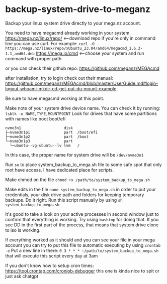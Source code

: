 # backup-system-drive-to-meganz
Backup your linux system drive directly to your mega.nz account. 


You need to have megacmd already working in your system. 
https://mega.nz/linux/repo/ <--download repo 
if you're only in command line you can use curl. For example: `curl -O https://mega.nz/linux/repo/xUbuntu_23.04/amd64/megacmd_1.6.3-1.1_amd64.deb`
https://mega.io/cmd <--choose your system and run command with proper path

or you can check their github repo: https://github.com/meganz/MEGAcmd

after installation, try to login
check out their manual:
https://github.com/meganz/MEGAcmd/blob/master/UserGuide.md#login-logout-whoami-mkdir-cd-get-put-du-mount-example

Be sure to have megacmd working at this point.


Make note of your system drive device name. You can check it by running:
`lsblk -o NAME,TYPE,MOUNTPOINT`
Look for drives that have some partitions with names like boot boot/efi
```
nvme3n1                   disk
├─nvme3n1p1               part  /boot/efi
├─nvme3n1p2               part  /boot
└─nvme3n1p3               part
  └─ubuntu--vg-ubuntu--lv lvm   /
```
In this case, the proper name for system drive will be `/dev/nvme3n1`

Run `su` to place system_backup_to_mega.sh file to some safe spot that only root have access. I have dedicated place for scripts.

Make chmod on the file
`chmod +x /path/to/system_backup_to_mega.sh`

Make edits in the file `nano system_backup_to_mega.sh` in order to put your credentials, your disk drive path and folders for keeping temporary backups. Do it right.
Run this script manually by using `sh system_backup_to_mega.sh`

It's good to take a look on your active processes in second window just to confirm that everything is working. 
Try using `bashtop` for doing that. 
If you see DD in the first part of the process, that means that system drive clone to iso is working.



If everything worked as it should and you can see your file in your mega account you can try to put this file to automatic executing by using `crontab -e`
Put a new line in there:
`0 3 * * * ~/path/to/system_backup_to_mega.sh` that will execute this script every day at 3am

If you don't know how to setup cron times: https://tool.crontap.com/cronjob-debugger this one is kinda nice to spit or just ask chatgpt
